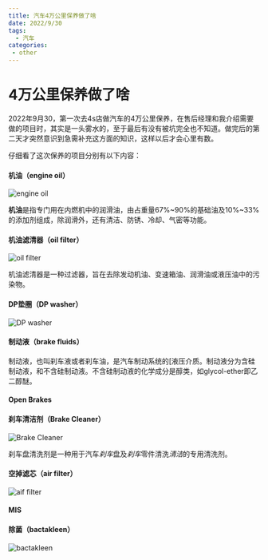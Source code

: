 ```yaml
---
title: 汽车4万公里保养做了啥
date: 2022/9/30
tags:
  - 汽车
categories:
 - other
---
```


# 4万公里保养做了啥

2022年9月30，第一次去4s店做汽车的4万公里保养，在售后经理和我介绍需要做的项目时，其实是一头雾水的，至于最后有没有被坑完全也不知道。做完后的第二天才突然意识到急需补充这方面的知识，这样以后才会心里有数。

仔细看了这次保养的项目分别有以下内容：

#### 机油（engine oil）

![engine oil](https://www.shell.com.cn/zh_cn/motorists/oils-lubricants/helix-for-cars/_jcr_content/pagePromo/image.img.960.jpeg/1556182431935/helix-family-2019.jpeg?imformat=chrome&imwidth=640)

**机油**是指专门用在内燃机中的润滑油，由占重量67%~90%的基础油及10%~33%的添加剂组成，除润滑外，还有清洁、防锈、冷却、气密等功能。

#### 机油滤清器（oil filter）

![oil filter](https://encrypted-tbn0.gstatic.com/images?q=tbn:ANd9GcQZKlLRGa0TGFMQSk63cM8oWGlsB_Soz0fjY3XwSQQQaw&s)

机油滤清器是一种过滤器，旨在去除发动机油、变速箱油、润滑油或液压油中的污染物。

#### DP垫圈（DP washer）

![DP washer](https://encrypted-tbn0.gstatic.com/images?q=tbn:ANd9GcRCbh58oR16fD0z1VpJAFxF8Z8CpiXb_zLXSUY5IAyMTw&s)

#### 制动液（brake fluids）

制动液，也叫刹车液或者刹车油，是汽车制动系统的[液压介质。制动液分为含硅制动液，和不含硅制动液。不含硅制动液的化学成分是醇类，如glycol-ether即乙二醇醚。



#### Open Brakes



#### 刹车清洁剂（Brake Cleaner）

![Brake Cleaner](https://multimedia.3m.com/mws/media/1322186M/3m-high-power-brake-cleaner-high-voc.jpg)

刹车盘清洗剂是一种用于汽车*刹车*盘及*刹车*零件清洗*清洁*的专用清洗剂。



#### 空掉滤芯（air filter）

![aif filter](https://image.bitautoimg.com/appimage/media/20180306/w500_h500_81059630762b4577bc8843c932e9d115.jpeg)

#### MIS



#### 除菌（bactakleen）

![bactakleen](https://encrypted-tbn0.gstatic.com/images?q=tbn:ANd9GcQJoi2BLYagBISEH68S03NW2dNpW1jyflkz2A69f0UzjQ&s)

